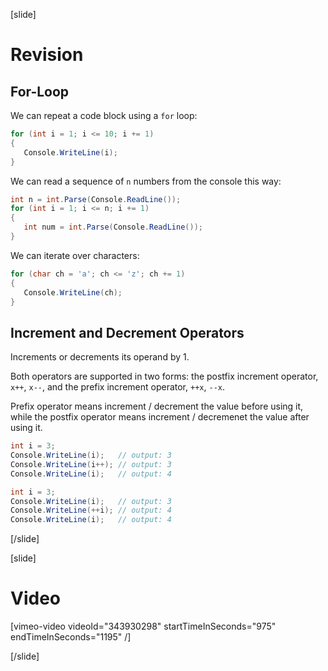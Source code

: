 [slide]
# Revision

## For-Loop
We can repeat a code block using a `for` loop:
```cs
for (int i = 1; i <= 10; i += 1)
{
   Console.WriteLine(i);
}
```

We can read a sequence of `n` numbers from the console this way:
```cs
int n = int.Parse(Console.ReadLine());
for (int i = 1; i <= n; i += 1)
{
   int num = int.Parse(Console.ReadLine());
}
```

We can iterate over characters:
```cs
for (char ch = 'a'; ch <= 'z'; ch += 1)
{
   Console.WriteLine(ch);
}
```

## Increment and Decrement Operators
Increments or decrements its operand by 1.

Both operators are supported in two forms: the postfix increment operator, `x++`, `x--`, and the prefix increment operator, `++x`, `--x`.

Prefix operator means increment / decrement the value before using it, while the postfix operator means increment / decremenet the value after using it.

```cs
int i = 3;
Console.WriteLine(i);   // output: 3
Console.WriteLine(i++); // output: 3
Console.WriteLine(i);   // output: 4
```

```cs
int i = 3;
Console.WriteLine(i);   // output: 3
Console.WriteLine(++i); // output: 4
Console.WriteLine(i);   // output: 4
```
[/slide]

[slide]
# Video

[vimeo-video videoId="343930298" startTimeInSeconds="975" endTimeInSeconds="1195" /]

[/slide]